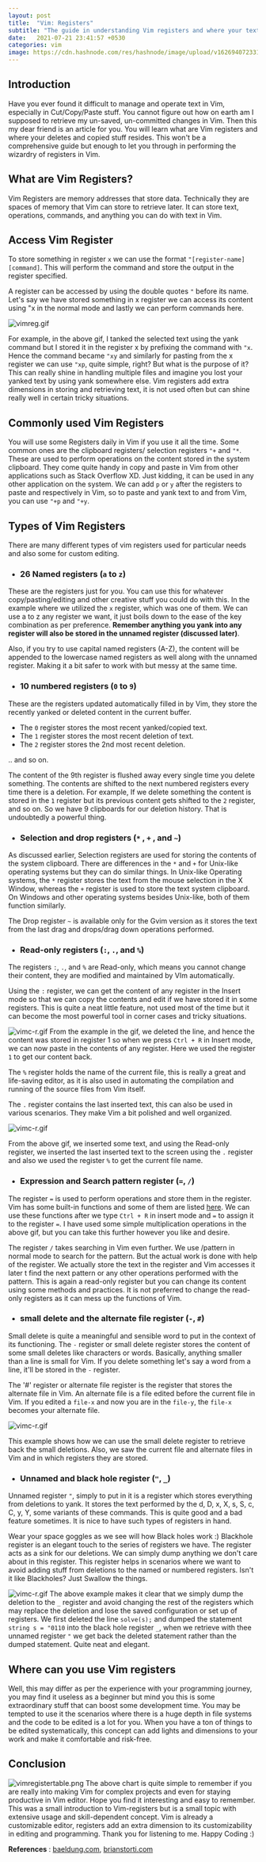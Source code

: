 ```yaml
---
layout: post
title:  "Vim: Registers"
subtitle: "The guide in understanding Vim registers and where your text gets stored after copying or deleting."
date:   2021-07-21 23:41:57 +0530
categories: vim 
image: https://cdn.hashnode.com/res/hashnode/image/upload/v1626940723316/nFGNljJi0.png?w=1600&h=840&fit=crop&crop=entropy&auto=compress
---
```


## Introduction

Have you ever found it difficult to manage and operate text in Vim, especially in Cut/Copy/Paste stuff. You cannot figure out how on earth am I supposed to retrieve my un-saved, un-committed changes in Vim. Then this my dear friend is an article for you. You will learn what are Vim registers and where your deletes and copied stuff resides. This won't be a comprehensive guide but enough to let you through in performing the wizardry of registers in Vim.

## What are Vim Registers?
Vim Registers are memory addresses that store data. Technically they are spaces of memory that Vim can store to retrieve later. It can store text, operations, commands, and anything you can do with text in Vim. 

## Access Vim Register
To store something in register `x` we can use the format `"[register-name][command]`. This will perform the command and store the output in the register specified.

A register can be accessed by using the double quotes `"` before its name. Let's say we have stored something in x register we can access its content using "x in the normal mode and lastly we can perform commands here.

![vimreg.gif](https://cdn.hashnode.com/res/hashnode/image/upload/v1626940084837/x99b92Wsq.gif)

For example, in the above gif, I tanked the selected text using the yank command but I stored it in the register x by prefixing the command with `"x`. Hence the command became `"xy` and similarly for pasting from the x register we can use `"xp`, quite simple, right? But what is the purpose of it? This can really shine in handling multiple files and imagine you lost your yanked text by using yank somewhere else. Vim registers add extra dimensions in storing and retrieving text, it is not used often but can shine really well in certain tricky situations. 

## Commonly used Vim Registers
You will use some Registers daily in Vim if you use it all the time. Some common ones are the clipboard registers/ selection registers `"+` and `"*`. These are used to perform operations on the content stored in the system clipboard. They come quite handy in copy and paste in Vim from other applications such as Stack Overflow XD. Just kidding, it can be used in any other application on the system. We can add `p` or `y` after the registers to paste and respectively in Vim, so to paste and yank text to and from Vim, you can use `"+p` and `"+y`.

## Types of Vim Registers
There are many different types of vim registers used for particular needs and also some for custom editing. 

- ### 26 Named registers (`a` to `z`)

These are the registers just for you. You can use this for whatever copy/pasting/editing and other creative stuff you could do with this. In the example where we utilized the `x` register, which was one of them. We can use a to z any register we want, it just boils down to the ease of the key combination as per preference. **Remember anything you yank into any register will also be stored in the unnamed register (discussed later)**. 

Also, if you try to use capital named registers (A-Z), the content will be appended to the lowercase named registers as well along with the unnamed register. Making it a bit safer to work with but messy at the same time. 

- ### 10 numbered registers (`0` to `9`)

These are the registers updated automatically filled in by Vim, they store the recently yanked or deleted content in the current buffer. 
- The `0` register stores the most recent yanked/copied text.
- The `1` register stores the most recent deletion of text.
- The `2` register stores the 2nd most recent deletion. 

.. and so on.

The content of the 9th register is flushed away every single time you delete something. The contents are shifted to the next numbered registers every time there is a deletion. For example, If we delete something the content is stored in the `1` register but its previous content gets shifted to the `2` register, and so on. So we have 9 clipboards for our deletion history. That is undoubtedly a powerful thing.

- ### Selection and drop registers (`*` , `+` , and `~`)

As discussed earlier, Selection registers are used for storing the contents of the system clipboard. There are differences in the `*` and `+` for Unix-like operating systems but they can do similar things. In Unix-like Operating systems, the `*` register stores the text from the mouse selection in the X Window, whereas the `+` register is used to store the text system clipboard. On Windows and other operating systems besides Unix-like, both of them function similarly.

The Drop register `~` is available only for the Gvim version as it stores the text from the last drag and drops/drag down operations performed. 

- ### Read-only registers (`:`, `.`, and `%`)

The registers `:`, `.`, and `%` are Read-only, which means you cannot change their content, they are modified and maintained by VIm automatically. 

Using the `:` register, we can get the content of any register in the Insert mode so that we can copy the contents and edit if we have stored it in some registers. This is quite a neat little feature, not used most of the time but it can become the most powerful tool in corner cases and tricky situations. 

![vimc-r.gif](https://cdn.hashnode.com/res/hashnode/image/upload/v1626946965392/KBSZmxOHvi.gif)
From the example in the gif, we deleted the line, and hence the content was stored in register 1 so when we press `Ctrl + R` in Insert mode, we can now paste in the contents of any register. Here we used the register `1` to get our content back. 

The `%` register holds the name of the current file, this is really a great and life-saving editor, as it is also used in automating the compilation and running of the source files from Vim itself. 

The `.` register contains the last inserted text, this can also be used in various scenarios. They make Vim a bit polished and well organized.

![vimc-r.gif](https://cdn.hashnode.com/res/hashnode/image/upload/v1626948017124/dQCky3kfC.gif)

From the above gif, we inserted some text, and using the Read-only register, we inserted the last inserted text to the screen using the `.` register and also we used the register `%` to get the current file name.

- ### Expression and Search pattern register (`=`, `/`)

The register `=` is used to perform operations and store them in the register. Vim has some built-in functions and some of them are listed  [here](https://renenyffenegger.ch/notes/development/vim/script/vimscript/functions/index). We can use these functions after we type `Ctrl + R` in insert mode and `=` to assign it to the register `=`. I have used some simple multiplication operations in the above gif, but you can take this further however you like and desire. 

The register `/` takes searching in Vim even further. We use /pattern in normal mode to search for the pattern. But the actual work is done with help of the register. We actually store the text in the register and Vim accesses it later t find the next pattern or any other operations performed with the pattern. This is again a read-only register but you can change its content using some methods and practices. It is not preferred to change the read-only registers as it can mess up the functions of Vim.
 
- ### small delete and the alternate file register (`-`, `#`)

Small delete is quite a meaningful and sensible word to put in the context of its functioning. The `-` register or small delete register stores the content of some small deletes like characters or words. Basically, anything smaller than a line is small for Vim. If you delete something let's say a word from a line, it'll be stored in the `-` register. 

The '#' register or alternate file register is the register that stores the alternate file in Vim. An alternate file is a file edited before the current file in Vim. If you edited a `file-x` and now you are in the `file-y`, the `file-x` becomes your alternate file. 

![vimc-r.gif](https://cdn.hashnode.com/res/hashnode/image/upload/v1626950574633/P7U01Ssy_.gif)

This example shows how we can use the small delete register to retrieve back the small deletions. Also, we saw the current file and alternate files in Vim and in which registers they are stored.

- ### Unnamed and black hole register (`"`, `_`)

Unnamed register `"`, simply to put in it is a register which stores everything from deletions to yank. It stores the text performed by the d, D, x, X, s, S, c, C, y, Y, some variants of these commands. This is quite good and a bad feature sometimes. It is nice to have such types of registers in hand. 

Wear your space goggles as we see will how Black holes work :) Blackhole register is an elegant touch to the series of registers we have. The register acts as a sink for our deletions. We can simply dump anything we don't care about in this register. This register helps in scenarios where we want to avoid adding stuff from deletions to the named or numbered registers. Isn't it like Blackholes? Just Swallow the things. 

![vimc-r.gif](https://cdn.hashnode.com/res/hashnode/image/upload/v1626951775215/OEanNfA4a.gif)
The above example makes it clear that we simply dump the deletion to the `_` register and avoid changing the rest of the registers which may replace the deletion and lose the saved configuration or set up of registers. We first deleted the line `solve(s);` and dumped the statement `string s = "0110` into the black hole register `_`, when we retrieve with thee unnamed register `"` we get back the deleted statement rather than the dumped statement. Quite neat and elegant.

## Where can you use Vim registers

Well, this may differ as per the experience with your programming journey, you may find it useless as a beginner but mind you this is some extraordinary stuff that can boost some development time. You may be tempted to use it the scenarios where there is a huge depth in file systems and the code to be edited is a lot for you. When you have a ton of things to be edited systematically, this concept can add 
 lights and dimensions to your work and make it comfortable and risk-free. 

## Conclusion

![vimregistertable.png](https://cdn.hashnode.com/res/hashnode/image/upload/v1626953924487/2bPqejVkT.png)
The above chart is quite simple to remember if you are really into making Vim for complex projects and even for staying productive in Vim editor. Hope you find it interesting and easy to remember.
This was a small introduction to Vim-registers but is a small topic with extensive usage and skill-dependent concept. Vim is already a customizable editor, registers add an extra dimension to its customizability in editing and programming. Thank you for listening to me. Happy Coding :)

**References** :
 [baeldung.com](https://www.baeldung.com/linux/vim-registers), [brianstorti.com](https://www.brianstorti.com/vim-registers/)
